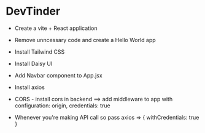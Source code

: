 # DevTinder

- Create a vite + React application
- Remove unncessary code and create a Hello World app
- Install Tailwind CSS
- Install Daisy UI
- Add Navbar component to App.jsx

- Install axios
- CORS - install cors in backend ==> add middleware to app with configuration: origin, credentials: true
- Whenever you're making API call so pass axios => { withCredentials: true }
